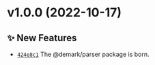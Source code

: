 # v1.0.0 (2022-10-17)

## ✨ New Features

- [`424e8c1`](https://github.com/aaditmshah/demark/commit/424e8c1) The @demark/parser package is born.
